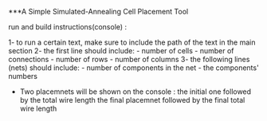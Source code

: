 ***A Simple Simulated-Annealing Cell Placement Tool

run and build instructions(console) :

1- to run a certain text, make sure to include the path of the text in the main section
2- the first line should include:
    - number of cells
    - number of connections
    - number of rows
    - number of columns
3- the following lines (nets) should include:
    - number of components in the net
    - the components' numbers

* Two placemnets will be shown on the console : 
    the initial one followed by the total wire length
    the final placemnet followed by the final total wire length